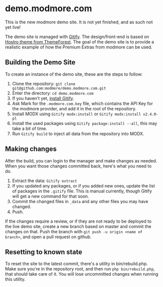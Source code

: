 # demo.modmore.com

This is the new modmore demo site. It is not yet finished, and as such not yet live!

The demo site is managed with [Gitify](https://github.com/modmore/Gitify). The design/front-end is based on [Hostro theme from ThemeForest](http://themeforest.net/item/hostro-hosting-html-template/11942915?ref=markhamstra). The goal of the demo site is to provide a realistic example of how the Premium Extras from modmore can be used. 

## Building the Demo Site

To create an instance of the demo site, these are the steps to follow:

1. Clone the repository: `git clone git@github.com:modmore/demo.modmore.com.git`
2. Enter the directory: `cd demo.modmore.com`
3. If you haven't yet, [install Gitify](https://github.com/modmore/Gitify/wiki/1.-Installation).
4. Ask Mark for the `.modmore.com.key` file, which contains the API Key for the modmore provider, and add it in the root of the repository.   
5. Install MODX using `Gitify modx:install` or `Gitify modx:install v2.4.0-pl`
6. Install the used packages using `Gitify package:install --all`, this may take a bit of time.
7. Run `Gitify build` to inject all data from the repository into MODX. 

## Making changes

After the build, you can login to the manager and make changes as needed. When you want those changes committed back, here's what you need to do. 

1. Extract the data: `Gitify extract`
2. If you updated any packages, or if you added new ones, update the list of packages in the `.gitify` file. This is manual currently, though Gitify will get a new command for that soon.
3. Commit the changed files in `_data` and any other files you may have changed.
4. Push.

If the changes require a review, or if they are not ready to be deployed to the live demo site, create a new branch based on master and commit the changes on that. Push the branch with `git push -u origin <name of branch>`, and open a pull request on github.  

## Resetting to known state

To reset the site to the latest commit, there's a utility in bin/rebuild.php. Make sure you're in the repository root, and then run `php bin/rebuild.php`, that should take care of it. You will lose uncommitted changes when running this utility.